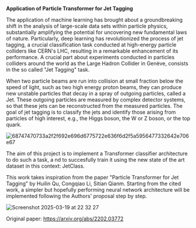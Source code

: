 **Application of Particle Transformer for Jet Tagging**

The application of machine learning has brought about a groundbreaking shift in the analysis of large-scale data sets within particle physics, substantially amplifying the potential for uncovering new fundamental laws of nature. Particularly, deep learning has revolutionized the process of jet tagging, a crucial classification task conducted at high-energy particle colliders like CERN's LHC, resulting in a remarkable enhancement of its performance. A crucial part about experiments conducted in particles colliders around the world as the Large Hadron Collider in Genève, consists in the so called "Jet Tagging" task.

When two particle beams are run into collision at small fraction below the speed of light, such as two high energy proton beams, they can produce new unstable particles that decay in a spray of outgoing particles, called a Jet. These outgoing particles are measured by complex detector systems, so that these jets can be reconstructed from the measured particles. The goal of jet tagging is to classify the jets and identify those arising from particles of high interest, e.g., the Higgs boson, the W or Z boson, or the top quark.

![68747470733a2f2f692e696d6775722e636f6d2f5a5956477332642e706e67](https://github.com/user-attachments/assets/32ad7131-a70d-4650-bd5f-9e501bd330a5)

The aim of this project is to implement a Transformer classifier architecture to do such a task, a
nd to succesfully train it using the new state of the art dataset in this context: JetClass. 

This work takes inspiration from the paper "Particle Transformer for Jet Tagging" by Huilin Qu, Congqiao Li, Sitian Qianm. Starting from the cited work, a simpler but hopefully performing neural network architecture will be implemented following the Authors' proposal step by step.

![Screenshot 2025-03-19 at 22 32 27](https://github.com/user-attachments/assets/c3a3db70-85da-4a15-84eb-6207e79f86d4)

Original paper: https://arxiv.org/abs/2202.03772

